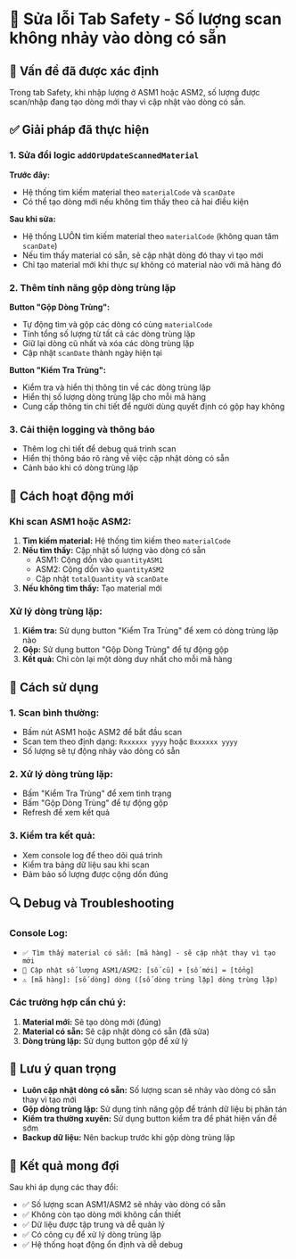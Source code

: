 # 🔧 Sửa lỗi Tab Safety - Số lượng scan không nhảy vào dòng có sẵn

## 🚨 Vấn đề đã được xác định

Trong tab Safety, khi nhập lượng ở ASM1 hoặc ASM2, số lượng được scan/nhập đang tạo dòng mới thay vì cập nhật vào dòng có sẵn.

## ✅ Giải pháp đã thực hiện

### 1. Sửa đổi logic `addOrUpdateScannedMaterial`

**Trước đây:**
- Hệ thống tìm kiếm material theo `materialCode` và `scanDate`
- Có thể tạo dòng mới nếu không tìm thấy theo cả hai điều kiện

**Sau khi sửa:**
- Hệ thống LUÔN tìm kiếm material theo `materialCode` (không quan tâm `scanDate`)
- Nếu tìm thấy material có sẵn, sẽ cập nhật dòng đó thay vì tạo mới
- Chỉ tạo material mới khi thực sự không có material nào với mã hàng đó

### 2. Thêm tính năng gộp dòng trùng lặp

**Button "Gộp Dòng Trùng":**
- Tự động tìm và gộp các dòng có cùng `materialCode`
- Tính tổng số lượng từ tất cả các dòng trùng lặp
- Giữ lại dòng cũ nhất và xóa các dòng trùng lặp
- Cập nhật `scanDate` thành ngày hiện tại

**Button "Kiểm Tra Trùng":**
- Kiểm tra và hiển thị thông tin về các dòng trùng lặp
- Hiển thị số lượng dòng trùng lặp cho mỗi mã hàng
- Cung cấp thông tin chi tiết để người dùng quyết định có gộp hay không

### 3. Cải thiện logging và thông báo

- Thêm log chi tiết để debug quá trình scan
- Hiển thị thông báo rõ ràng về việc cập nhật dòng có sẵn
- Cảnh báo khi có dòng trùng lặp

## 🎯 Cách hoạt động mới

### Khi scan ASM1 hoặc ASM2:

1. **Tìm kiếm material:** Hệ thống tìm kiếm theo `materialCode`
2. **Nếu tìm thấy:** Cập nhật số lượng vào dòng có sẵn
   - ASM1: Cộng dồn vào `quantityASM1`
   - ASM2: Cộng dồn vào `quantityASM2`
   - Cập nhật `totalQuantity` và `scanDate`
3. **Nếu không tìm thấy:** Tạo material mới

### Xử lý dòng trùng lặp:

1. **Kiểm tra:** Sử dụng button "Kiểm Tra Trùng" để xem có dòng trùng lặp nào
2. **Gộp:** Sử dụng button "Gộp Dòng Trùng" để tự động gộp
3. **Kết quả:** Chỉ còn lại một dòng duy nhất cho mỗi mã hàng

## 🚀 Cách sử dụng

### 1. Scan bình thường:
- Bấm nút ASM1 hoặc ASM2 để bắt đầu scan
- Scan tem theo định dạng: `Rxxxxxx yyyy` hoặc `Bxxxxxx yyyy`
- Số lượng sẽ tự động nhảy vào dòng có sẵn

### 2. Xử lý dòng trùng lặp:
- Bấm "Kiểm Tra Trùng" để xem tình trạng
- Bấm "Gộp Dòng Trùng" để tự động gộp
- Refresh để xem kết quả

### 3. Kiểm tra kết quả:
- Xem console log để theo dõi quá trình
- Kiểm tra bảng dữ liệu sau khi scan
- Đảm bảo số lượng được cộng dồn đúng

## 🔍 Debug và Troubleshooting

### Console Log:
- `✅ Tìm thấy material có sẵn: [mã hàng] - sẽ cập nhật thay vì tạo mới`
- `🔄 Cập nhật số lượng ASM1/ASM2: [số cũ] + [số mới] = [tổng]`
- `⚠️ [mã hàng]: [số dòng] dòng ([số dòng trùng lặp] dòng trùng lặp)`

### Các trường hợp cần chú ý:
1. **Material mới:** Sẽ tạo dòng mới (đúng)
2. **Material có sẵn:** Sẽ cập nhật dòng có sẵn (đã sửa)
3. **Dòng trùng lặp:** Sử dụng button gộp để xử lý

## 📝 Lưu ý quan trọng

- **Luôn cập nhật dòng có sẵn:** Số lượng scan sẽ nhảy vào dòng có sẵn thay vì tạo mới
- **Gộp dòng trùng lặp:** Sử dụng tính năng gộp để tránh dữ liệu bị phân tán
- **Kiểm tra thường xuyên:** Sử dụng button kiểm tra để phát hiện vấn đề sớm
- **Backup dữ liệu:** Nên backup trước khi gộp dòng trùng lặp

## 🎉 Kết quả mong đợi

Sau khi áp dụng các thay đổi:
- ✅ Số lượng scan ASM1/ASM2 sẽ nhảy vào dòng có sẵn
- ✅ Không còn tạo dòng mới không cần thiết
- ✅ Dữ liệu được tập trung và dễ quản lý
- ✅ Có công cụ để xử lý dòng trùng lặp
- ✅ Hệ thống hoạt động ổn định và dễ debug
